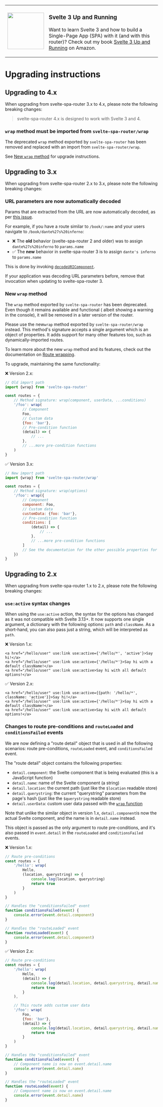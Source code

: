 <table>
  <tr>
    <td>
      <a href="https://www.amazon.com/dp/B08D6T6BKS/"><img src="https://static.packt-cdn.com/products/9781839213625/cover/smaller" width="120" /></a>
    </td>
    <td>
      <h3>Svelte 3 Up and Running</h3>
      <p>Want to learn Svelte 3 and how to build a Single-Page App (SPA) with it (and with this router)? Check out my book <a href="https://www.amazon.com/dp/B08D6T6BKS/">Svelte 3 Up and Running</a> on Amazon.</p>
    </td>
</table>

# Upgrading instructions

## Upgrading to 4.x

When upgrading from svelte-spa-router 3.x to 4.x, please note the following breaking changes:

> svelte-spa-router 4.x is designed to work with Svelte 3 and 4.

### `wrap` method must be imported from `svelte-spa-router/wrap`

The deprecated `wrap` method exported by `svelte-spa-router` has been removed and replaced with an import from
`svelte-spa-router/wrap`.

See [New `wrap` method](#new-wrap-method) for upgrade instructions.

## Upgrading to 3.x

When upgrading from svelte-spa-router 2.x to 3.x, please note the following breaking changes:

### URL parameters are now automatically decoded

Params that are extracted from the URL are now automatically decoded, as
per [this issue](https://github.com/ItalyPaleAle/svelte-spa-router/issues/107).

For example, if you have a route similar to `/book/:name` and your users navigate to `/book/dante%27s%20inferno`:

- ❌ The **old** behavior (svelte-spa-router 2 and older) was to assign `dante%27s%20inferno` to `params.name`
- ✅ The **new** behavior in svelte-spa-router 3 is to assign `dante's inferno` to `params.name`

This is done by invoking [
`decodeURIComponent`](https://developer.mozilla.org/en-US/docs/Web/JavaScript/Reference/Global_Objects/decodeURIComponent).

If your application was decoding URL parameters before, remove that invocation when updating to svelte-spa-router 3.

### New `wrap` method

The `wrap` method exported by `svelte-spa-router` has been deprecated. Even though it remains available and functional (
albeit showing a warning in the console), it will be removed in a later version of the router.

Please use the new`wrap` method exported by `svelte-spa-router/wrap` instead. This method's signature accepts a single
argument which is an object of properties. It adds support for many other features too, such as dynamically-imported
routes.

To learn more about the new `wrap` method and its features, check out the documentation
on [Route wrapping](/Advanced%20Usage.md#route-wrapping).

To upgrade, maintaining the same functionality:

❌ Version 2.x:

````js
// Old import path
import {wrap} from 'svelte-spa-router'

const routes = {
	// Method signature: wrap(component, userData, ...conditions)
	'/foo': wrap(
		// Component
		Foo,
		// Custom data
		{foo: 'bar'},
		// Pre-condition function
		(detail) => {
			// ...
		},
		// ...more pre-condition functions
	)
}
````

✅ Version 3.x:

````js
// New import path
import {wrap} from 'svelte-spa-router/wrap'

const routes = {
	// Method signature: wrap(options)
	'/foo': wrap({
		// Component
		component: Foo,
		// Custom data
		customData: {foo: 'bar'},
		// Pre-condition function
		conditions: [
			(detail) => {
				// ...
			},
			// ...more pre-condition functions
		]
		// See the documentation for the other possible properties for wrap
	})
}
````

## Upgrading to 2.x

When upgrading from svelte-spa-router 1.x to 2.x, please note the following breaking changes:

### `use:active` syntax changes

When using the `use:active` action, the syntax for the options has changed as it was not compatible with Svelte 3.13+.
It now supports one single argument, a dictionary with the following options: `path` and `className`. As a short-hand,
you can also pass just a string, which will be interpreted as `path`.

❌ Version 1.x:

````svelte
<a href="/hello/user" use:link use:active={'/hello/*', 'active'}>Say hi!</a>
<a href="/hello/user" use:link use:active={'/hello/*'}>Say hi with a default className!</a>
<a href="/hello/user" use:link use:active>Say hi with all default options!</a>
````

✅ Version 2.x:

````svelte
<a href="/hello/user" use:link use:active={{path: '/hello/*', className: 'active'}}>Say hi!</a>
<a href="/hello/user" use:link use:active={'/hello/*'}>Say hi with a default className!</a>
<a href="/hello/user" use:link use:active>Say hi with all default options!</a>
````

### Changes to route pre-conditions and `routeLoaded` and `conditionsFailed` events

We are now defining a "route detail" object that is used in all the following scenarios: route pre-conditions,
`routeLoaded` event, and `conditionsFailed` event.

The "route detail" object contains the following properties:

- `detail.component`: the Svelte component that is being evaluated (this is a JavaScript function)
- `detail.name`: name of the Svelte component (a string)
- `detail.location`: the current path (just like the `$location` readable store)
- `detail.querystring`: the current "querystring" parameters from the page's hash (just like the `$querystring` readable
  store)
- `detail.userData`: custom user data passed with the [`wrap` function](/Advanced%20Usage.md#route-pre-conditions)

Note that unlike the similar object in version 1.x, `detail.component`is now the actual Svelte component, and the name
is in `detail.name` instead.

This object is passed as the only argument to route pre-conditions, and it's also passed in `event.detail` in the
`routeLoaded` and `conditionsFailed` events.

❌ Version 1.x:

````js
// Route pre-conditions
const routes = {
	'/hello': wrap(
		Hello,
		(location, querystring) => {
			console.log(location, querystring)
			return true
		}
	)
}

// Handles the "conditionsFailed" event
function conditionsFailed(event) {
	console.error(event.detail.component)
}

// Handles the "routeLoaded" event
function routeLoaded(event) {
	console.error(event.detail.component)
}
````

✅ Version 2.x:

````js
// Route pre-conditions
const routes = {
	'/hello': wrap(
		Hello,
		(detail) => {
			console.log(detail.location, detail.querystring, detail.name, detail.component, detail.userData)
			return true
		}
	),

	// This route adds custom user data
	'/foo': wrap(
		Foo,
		{foo: 'bar'},
		(detail) => {
			console.log(detail.location, detail.querystring, detail.name, detail.component, detail.userData)
			return true
		}
	)
}

// Handles the "conditionsFailed" event
function conditionsFailed(event) {
	// Component name is now on event.detail.name
	console.error(event.detail.name)
}

// Handles the "routeLoaded" event
function routeLoaded(event) {
	// Component name is now on event.detail.name
	console.error(event.detail.name)
}
````
